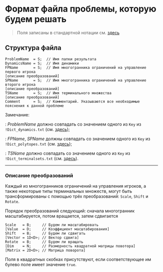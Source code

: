 # Формат файла проблемы, которую будем решать

> Поля записаны в стандартной нотации см. [здесь](../DataFormat.md)

## Структура файла

```
ProblemName  = S;  // Имя папки результата
DynamicsName = S;  // Имя динамики
FPName       = S;  // Имя многогранника ограничений на управление первого игрока
[описание преобразований]
SPName       = S;  // Имя многогранника ограничений на управление второго игрока
[описание преобразований]
TSName       = S;  // Имя терминального множества
[описание преобразований]
Comment      = S;  // Комментарий. Указываются все необходимые пояснения к данной проблеме
```

Замечание:

: _ProblemName_ должно совпадать со значением одного из `Key` из
`!Dict_dynamics.txt` (см. [здесь](../FolderStructure.md));

: _FPName_, _SPName_ должны совпадать со значением одного из `Key` из
`!Dict_polytopes.txt` (см. [здесь](../FolderStructure.md));

: _TSName_ должно совпадать со значением одного из `Key` из
`!Dict_terminalsets.txt` (см. [здесь](../FolderStructure.md)).

---

### Описание преобразований

Каждый из многогранников ограничений на управления игроков, а также некоторые типы терминальных множеств, могут быть трансформированы с помощью трёх преобразований: `Scale`, `Shift` и `Rotate`.

Порядок преобразований следующий: сначала многогранник масштабируется, потом вращается, затем сдвигается

```
Scale   = B;     // Будем ли масштабировать
[Value  = D;     // Коэффициент масштабирования]
Shift   = B;     // Будем ли сдвигать
[Vector = 1D<D>; // Вектор сдвига]
Rotate  = B;     // Будем ли вращать
[Dim    = N;     // Размерность квадратной матрицы повотора]
[Matrix = 2D<D>; // Матрица поворота]
```

Поля в квадратных скобках присутствуют, если соответствующее им булево поле имеет значение `true`.